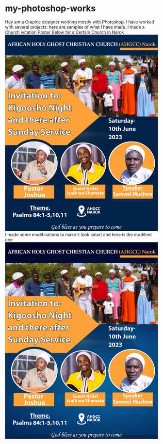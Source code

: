 # my-photoshop-works
Hey am a Graphic designer working mostly with Photoshop. I have worked with several projects. here are samples of what I have made. 
I made a Church ivitation Poster Below for a Certain Church in Narok
![](https://github.com/HK-MBURU/my-photoshop-works/blob/master/AHGCC%20NAROK%201.jpg)
I made some modifications to make it look smart and here is the modified one 
![](https://github.com/HK-MBURU/my-photoshop-works/blob/master/AHGCC%20NAROK%202.jpg)



